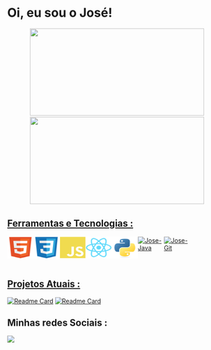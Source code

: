 # Oi, eu sou o José!

<div align="center">
  <a href="https://github.com/JoseFreires">
  <img height="200em" width="400em" src="https://github-readme-stats.vercel.app/api?username=JoseFreires&show_icons=true&theme=tokyonight&include_all_commits=true&count_private=true&rank_icon=github"/>
  <img height="200em" width="400em" src="https://github-readme-stats.vercel.app/api/top-langs/?username=JoseFreires&layout=compact&langs_count=7&theme=tokyonight"/>
</div>

   
## Ferramentas e Tecnologias : 
 <div style="display:flex; alignItems:center; justifyContent:center"><br>
  <img align="center" alt="Jose-HTML"height="50" width="60" src="https://raw.githubusercontent.com/devicons/devicon/master/icons/html5/html5-original.svg">
  <img align="center" alt="Jose-CSS" height="50" width="60" src="https://raw.githubusercontent.com/devicons/devicon/master/icons/css3/css3-original.svg">
  <img align="center" alt="Jose-Js" height="50" width="60" src="https://raw.githubusercontent.com/devicons/devicon/master/icons/javascript/javascript-plain.svg">
  <img align="center" alt="Jose-React" height="50" width="60" src="https://raw.githubusercontent.com/devicons/devicon/master/icons/react/react-original.svg">
  <img align="center" alt="Jose-Python" height="50" width="60" src="https://raw.githubusercontent.com/devicons/devicon/master/icons/python/python-original.svg">
  <img align="center" alt="Jose-Java" height="50" width="60" src="https://cdn.jsdelivr.net/gh/devicons/devicon/icons/java/java-original.svg" />
  <img align="center" alt="Jose-Git" height="50" width="60" src="https://cdn.jsdelivr.net/gh/devicons/devicon/icons/git/git-original.svg" />
</div> 
<br>

## Projetos Atuais :

[![Readme Card](https://github-readme-stats.vercel.app/api/pin/?username=JoseFreires&repo=Xadrez-java&theme=tokyonight)](https://github.com/JoseFreires/Xadrez-Java)
[![Readme Card](https://github-readme-stats.vercel.app/api/pin/?username=JoseFreires&repo=Curso_JavaUdemy&theme=tokyonight)](https://github.com/JoseFreires/Curso_JavaUdemy)
<br>
 
##  Minhas redes Sociais :
  <div> 
  <a href="https://www.linkedin.com/in/jos%C3%A9-guilherme-silva-freires-27b778227/" target="_blank"><img src="https://img.shields.io/badge/-LinkedIn-%230077B5?style=for-the-badge&logo=linkedin&logoColor=white" target="_blank"></a> 

</div>




